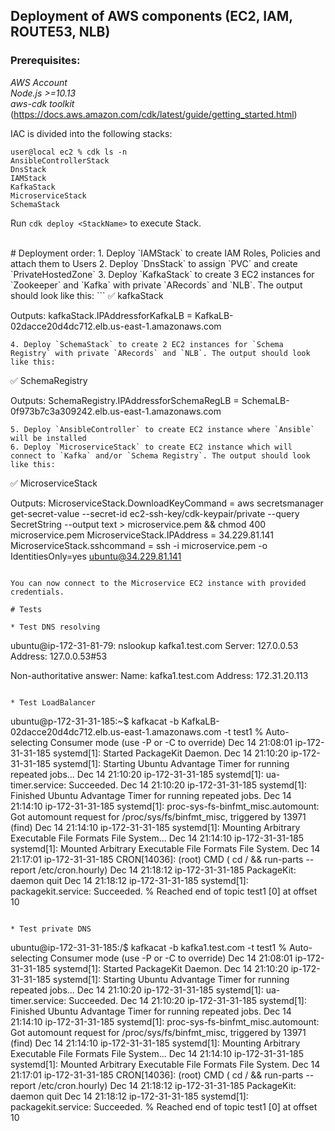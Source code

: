 ## Deployment of AWS components (EC2, IAM, ROUTE53, NLB)

### Prerequisites: </br>
*AWS Account* </br>
*Node.js >=10.13* </br>
*aws-cdk toolkit* (https://docs.aws.amazon.com/cdk/latest/guide/getting_started.html)

IAC is divided into the following stacks:

```
user@local ec2 % cdk ls -n
AnsibleControllerStack
DnsStack
IAMStack
KafkaStack
MicroserviceStack
SchemaStack
```
Run `cdk deploy <StackName>` to execute Stack.

</br>
# Deployment order:
1. Deploy `IAMStack` to create IAM Roles, Policies and attach them to Users
2. Deploy `DnsStack` to assign `PVC` and create `PrivateHostedZone`
3. Deploy `KafkaStack` to create 3 EC2 instances for `Zookeeper` and `Kafka` with private `ARecords` and `NLB`. The output should look like this:
```
 ✅  kafkaStack

Outputs:
kafkaStack.IPAddressforKafkaLB = KafkaLB-02dacce20d4dc712.elb.us-east-1.amazonaws.com
```
4. Deploy `SchemaStack` to create 2 EC2 instances for `Schema Registry` with private `ARecords` and `NLB`. The output should look like this:
```
 ✅  SchemaRegistry

Outputs:
SchemaRegistry.IPAddressforSchemaRegLB = SchemaLB-0f973b7c3a309242.elb.us-east-1.amazonaws.com
```
5. Deploy `AnsibleController` to create EC2 instance where `Ansible` will be installed
6. Deploy `MicroserviceStack` to create EC2 instance which will connect to `Kafka` and/or `Schema Registry`. The output should look like this:
```
 ✅  MicroserviceStack

Outputs:
MicroserviceStack.DownloadKeyCommand = aws secretsmanager get-secret-value --secret-id ec2-ssh-key/cdk-keypair/private --query SecretString --output text > microservice.pem && chmod 400 microservice.pem
MicroserviceStack.IPAddress = 34.229.81.141
MicroserviceStack.sshcommand = ssh -i microservice.pem -o IdentitiesOnly=yes ubuntu@34.229.81.141
```

You can now connect to the Microservice EC2 instance with provided credentials.

# Tests

* Test DNS resolving
```
ubuntu@ip-172-31-81-79: nslookup kafka1.test.com
Server:		127.0.0.53
Address:	127.0.0.53#53

Non-authoritative answer:
Name:	kafka1.test.com
Address: 172.31.20.113
```

* Test LoadBalancer 
```
ubuntu@p-172-31-31-185:~$ kafkacat -b KafkaLB-02dacce20d4dc712.elb.us-east-1.amazonaws.com -t test1
% Auto-selecting Consumer mode (use -P or -C to override)
Dec 14 21:08:01 ip-172-31-31-185 systemd[1]: Started PackageKit Daemon.
Dec 14 21:10:20 ip-172-31-31-185 systemd[1]: Starting Ubuntu Advantage Timer for running repeated jobs...
Dec 14 21:10:20 ip-172-31-31-185 systemd[1]: ua-timer.service: Succeeded.
Dec 14 21:10:20 ip-172-31-31-185 systemd[1]: Finished Ubuntu Advantage Timer for running repeated jobs.
Dec 14 21:14:10 ip-172-31-31-185 systemd[1]: proc-sys-fs-binfmt_misc.automount: Got automount request for /proc/sys/fs/binfmt_misc, triggered by 13971 (find)
Dec 14 21:14:10 ip-172-31-31-185 systemd[1]: Mounting Arbitrary Executable File Formats File System...
Dec 14 21:14:10 ip-172-31-31-185 systemd[1]: Mounted Arbitrary Executable File Formats File System.
Dec 14 21:17:01 ip-172-31-31-185 CRON[14036]: (root) CMD (   cd / && run-parts --report /etc/cron.hourly)
Dec 14 21:18:12 ip-172-31-31-185 PackageKit: daemon quit
Dec 14 21:18:12 ip-172-31-31-185 systemd[1]: packagekit.service: Succeeded.
% Reached end of topic test1 [0] at offset 10
```

* Test private DNS 
```
ubuntu@ip-172-31-31-185:/$ kafkacat -b kafka1.test.com -t test1
% Auto-selecting Consumer mode (use -P or -C to override)
Dec 14 21:08:01 ip-172-31-31-185 systemd[1]: Started PackageKit Daemon.
Dec 14 21:10:20 ip-172-31-31-185 systemd[1]: Starting Ubuntu Advantage Timer for running repeated jobs...
Dec 14 21:10:20 ip-172-31-31-185 systemd[1]: ua-timer.service: Succeeded.
Dec 14 21:10:20 ip-172-31-31-185 systemd[1]: Finished Ubuntu Advantage Timer for running repeated jobs.
Dec 14 21:14:10 ip-172-31-31-185 systemd[1]: proc-sys-fs-binfmt_misc.automount: Got automount request for /proc/sys/fs/binfmt_misc, triggered by 13971 (find)
Dec 14 21:14:10 ip-172-31-31-185 systemd[1]: Mounting Arbitrary Executable File Formats File System...
Dec 14 21:14:10 ip-172-31-31-185 systemd[1]: Mounted Arbitrary Executable File Formats File System.
Dec 14 21:17:01 ip-172-31-31-185 CRON[14036]: (root) CMD (  cd / && run-parts --report /etc/cron.hourly)
Dec 14 21:18:12 ip-172-31-31-185 PackageKit: daemon quit
Dec 14 21:18:12 ip-172-31-31-185 systemd[1]: packagekit.service: Succeeded.
% Reached end of topic test1 [0] at offset 10
```
